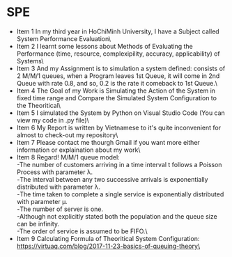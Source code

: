 # SPE
* Item 1 In my third year in HoChiMinh University, I have a Subject called System Performance Evaluation\
* Item 2 I learnt some lessons about Methods of Evaluating the Performance (time, resource, complexipility, accuracy, applicability) of Systems\
* Item 3 And my Assignment is to simulation a system defined: consists of 2 M/M/1 queues, when a Program leaves 1st Queue, it will come in 2nd Queue with rate 0.8, and so, 0.2 is the rate it comeback to 1st Queue.\
* Item 4 The Goal of my Work is Simulating the Action of the System in fixed time range and Compare the Simulated System Configuration to the Theoritical\ 
* Item 5 I simulated the System by Python on Visual Studio Code (You can view my code in .py file)\
* Item 6 My Report is written by Vietnamese to it's quite inconvenient for almost to check-out my repository\
* Item 7 Please contact me thourgh Gmail if you want more either information or explaination about my work\
* Item 8 Regard!
M/M/1 queue model:\
-The number of customers arriving in a time interval t follows a Poisson Process with parameter λ.\
-The interval between any two successive arrivals is exponentially distributed with parameter λ.\
-The time taken to complete a single service is exponentially distributed with parameter μ.\
-The number of server is one.\
-Although not explicitly stated both the population and the queue size can be infinity.\
-The order of service is assumed to be FIFO.\
* Item 9 Calculating Formula of Theoritical System Configuration: https://virtuaq.com/blog/2017-11-23-basics-of-queuing-theory\
